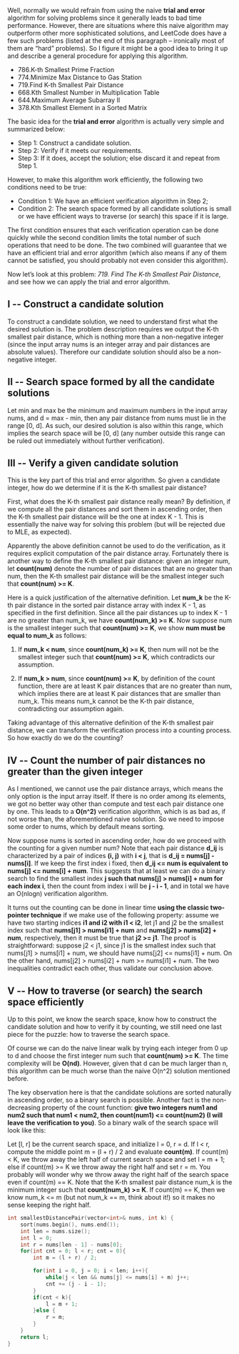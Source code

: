 Well, normally we would refrain from using the naive **trial and error** algorithm for solving problems since it generally leads to bad time performance. However, there are situations where this naive algorithm may outperform other more sophisticated solutions, and LeetCode does have a few such problems (listed at the end of this paragraph – ironically most of them are “hard” problems). So I figure it might be a good idea to bring it up and describe a general procedure for applying this algorithm.

- 786.K-th Smallest Prime Fraction
- 774.Minimize Max Distance to Gas Station
- 719.Find K-th Smallest Pair Distance
- 668.Kth Smallest Number in Multiplication Table
- 644.Maximum Average Subarray II
- 378.Kth Smallest Element in a Sorted Matrix

The basic idea for the **trial and error** algorithm is actually very simple and summarized below:

- Step 1: Construct a candidate solution.
- Step 2: Verify if it meets our requirements.
- Step 3: If it does, accept the solution; else discard it and repeat from Step 1.

However, to make this algorithm work efficiently, the following two conditions need to be true:

- Condition 1: We have an efficient verification algorithm in Step 2;
- Condition 2: The search space formed by all candidate solutions is small or we have efficient ways to traverse (or search) this space if it is large.

The first condition ensures that each verification operation can be done quickly while the second condition limits the total number of such operations that need to be done. The two combined will guarantee that we have an efficient trial and error algorithm (which also means if any of them cannot be satisfied, you should probably not even consider this algorithm).


Now let’s look at this problem: *719. Find The K-th Smallest Pair Distance*, and see how we can apply the trial and error algorithm.


## I -- Construct a candidate solution

To construct a candidate solution, we need to understand first what the desired solution is. The problem description requires we output the K-th smallest pair distance, which is nothing more than a non-negative integer (since the input array nums is an integer array and pair distances are absolute values). Therefore our candidate solution should also be a non-negative integer.

## II -- Search space formed by all the candidate solutions

Let min and max be the minimum and maximum numbers in the input array nums, and d = max - min, then any pair distance from nums must lie in the range [0, d]. As such, our desired solution is also within this range, which implies the search space will be [0, d] (any number outside this range can be ruled out immediately without further verification).


## III -- Verify a given candidate solution

This is the key part of this trial and error algorithm. So given a candidate integer, how do we determine if it is the K-th smallest pair distance?

First, what does the K-th smallest pair distance really mean? By definition, if we compute all the pair distances and sort them in ascending order, then the K-th smallest pair distance will be the one at index K - 1. This is essentially the naive way for solving this problem (but will be rejected due to MLE, as expected).

Apparently the above definition cannot be used to do the verification, as it requires explicit computation of the pair distance array. Fortunately there is another way to define the K-th smallest pair distance: given an integer num, let **count(num)** denote the number of pair distances that are no greater than num, then the K-th smallest pair distance will be the smallest integer such that **count(num) >= K**.

Here is a quick justification of the alternative definition. Let **num_k** be the K-th pair distance in the sorted pair distance array with index K - 1, as specified in the first definition. Since all the pair distances up to index K - 1 are no greater than num_k, we have **count(num_k) >= K**. Now suppose num is the smallest integer such that **count(num) >= K**, we show **num must be equal to num_k** as follows:

1. If **num_k < num**, since **count(num_k) >= K**, then num will not be the smallest integer such that **count(num) >= K**, which contradicts our assumption.

2. If **num_k > num**, since **count(num) >= K**, by definition of the count function, there are at least K pair distances that are no greater than num, which implies there are at least K pair distances that are smaller than num_k. This means num_k cannot be the K-th pair distance, contradicting our assumption again.

Taking advantage of this alternative definition of the K-th smallest pair distance, we can transform the verification process into a counting process. So how exactly do we do the counting?

## IV -- Count the number of pair distances no greater than the given integer

As I mentioned, we cannot use the pair distance arrays, which means the only option is the input array itself. If there is no order among its elements, we got no better way other than compute and test each pair distance one by one. This leads to a **O(n^2)** verification algorithm, which is as bad as, if not worse than, the aforementioned naive solution. So we need to impose some order to nums, which by default means sorting.

Now suppose nums is sorted in ascending order, how do we proceed with the counting for a given number num? Note that each pair distance **d_ij** is characterized by a pair of indices **(i, j)** with **i < j**, that is **d_ij = nums[j] - nums[i]**. If we keep the first index i fixed, then **d_ij <= num is equivalent to nums[j] <= nums[i] + num**. This suggests that at least we can do a binary search to find the smallest index **j such that nums[j] > nums[i] + num for each index i**, then the count from index i will be **j - i - 1**, and in total we have an O(nlogn) verification algorithm.

It turns out the counting can be done in linear time **using the classic two-pointer technique** if we make use of the following property: assume we have two starting indices **i1 and i2 with i1 < i2**, let j1 and j2 be the smallest index such that **nums[j1] > nums[i1] + num** and **nums[j2] > nums[i2] + num**, respectively, then it must be true that **j2 >= j1**. The proof is straightforward: suppose j2 < j1, since j1 is the smallest index such that nums[j1] > nums[i1] + num, we should have nums[j2] <= nums[i1] + num. On the other hand, nums[j2] > nums[i2] + num >= nums[i1] + num. The two inequalities contradict each other, thus validate our conclusion above.


## V -- How to traverse (or search) the search space efficiently

Up to this point, we know the search space, know how to construct the candidate solution and how to verify it by counting, we still need one last piece for the puzzle: how to traverse the search space.

Of course we can do the naive linear walk by trying each integer from 0 up to d and choose the first integer num such that **count(num) >= K**. The time complexity will be **O(nd)**. However, given that d can be much larger than n, this algorithm can be much worse than the naive O(n^2) solution mentioned before.

The key observation here is that the candidate solutions are sorted naturally in ascending order, so a binary search is possible. Another fact is the non-decreasing property of the count function: **give two integers num1 and num2 such that num1 < num2, then count(num1) <= count(num2) (I will leave the verification to you)**. So a binary walk of the search space will look like this:

Let [l, r] be the current search space, and initialize l = 0, r = d.
If l < r, compute the middle point m = (l + r) / 2 and evaluate **count(m)**.
If count(m) < K, we throw away the left half of current search space and set l = m + 1; else if count(m) >= K we throw away the right half and set r = m.
You probably will wonder why we throw away the right half of the search space even if count(m) == K. Note that the K-th smallest pair distance num_k is the minimum integer such that **count(num_k) >= K**. If count(m) == K, then we know num_k <= m (but not num_k == m, think about it!) so it makes no sense keeping the right half.

```cpp
int smallestDistancePair(vector<int>& nums, int k) {
    sort(nums.begin(), nums.end());
    int len = nums.size();
    int l = 0;
    int r = nums[len - 1] - nums[0];
    for(int cnt = 0; l < r; cnt = 0){
        int m = (l + r) / 2;

        for(int i = 0, j = 0; i < len; i++){
            while(j < len && nums[j] <= nums[i] + m) j++;
            cnt += (j - i - 1);
        }
        if(cnt < k){
            l = m + 1;
        }else {
            r = m;
        }
    }
    return l;
}
```
